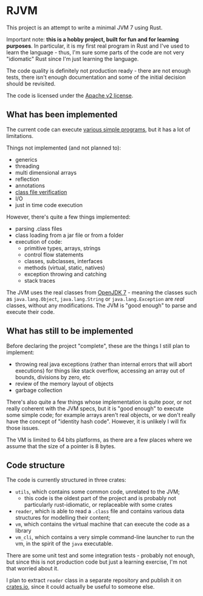 # RJVM

This project is an attempt to write a minimal JVM 7 using Rust.

Important note: **this is a hobby project, built for fun and for learning purposes**. In particular, it is my first real
program in Rust and I've used to learn the language - thus, I'm sure some parts of the code are not very "idiomatic"
Rust since I'm just learning the language.

The code quality is definitely not production ready - there are not enough tests, there isn't enough documentation and
some of the initial decision should be revisited.

The code is licensed under the [Apache v2 license](./LICENSE).

## What has been implemented

The current code can execute [various simple programs](./vm/tests/resources/rjvm), but it has a lot of limitations.

Things not implemented (and not planned to):

- generics
- threading
- multi dimensional arrays
- reflection
- annotations
- [class file verification](https://docs.oracle.com/javase/specs/jvms/se7/html/jvms-4.html#jvms-4.10)
- I/O
- just in time code execution

However, there's quite a few things implemented:

- parsing .class files
- class loading from a jar file or from a folder
- execution of code:
    - primitive types, arrays, strings
    - control flow statements
    - classes, subclasses, interfaces
    - methods (virtual, static, natives)
    - exception throwing and catching
    - stack traces

The JVM uses the real classes from [OpenJDK 7](https://jdk.java.net/java-se-ri/7) - meaning the classes such as
`java.lang.Object`, `java.lang.String` or `java.lang.Exception` are _real_ classes, without any modifications. The JVM
is "good enough" to parse and execute their code.

## What has still to be implemented

Before declaring the project "complete", these are the things I still plan to implement:

- throwing real java exceptions (rather than internal errors that will abort executions) for things like stack overflow,
  accessing an array out of bounds, divisions by zero, etc
- review of the memory layout of objects
- garbage collection

There's also quite a few things whose implementation is quite poor, or not really coherent with the JVM specs,
but it is "good enough" to execute some simple code; for example arrays aren't real objects, or we don't really have the
concept of "identity hash code". However, it is unlikely I will fix those issues.

The VM is limited to 64 bits platforms, as there are a few places where we assume that the size of a pointer is 8 bytes.

## Code structure

The code is currently structured in three crates:

- `utils`, which contains some common code, unrelated to the JVM;
    - this code is the oldest part of the project and is probably not particularly rust-idiomatic, or replaceable with
      some crates
- `reader`, which is able to read a `.class` file and contains various data structures for modelling their content;
- `vm`, which contains the virtual machine that can execute the code as a library
- `vm_cli`, which contains a very simple command-line launcher to run the vm, in the spirit of the `java` executable.

There are some unit test and some integration tests - probably not enough, but since this is not production code but
just a learning exercise, I'm not that worried about it.

I plan to extract `reader` class in a separate repository and publish it on [crates.io](https://crates.io/), since it
could actually be useful to someone else.

